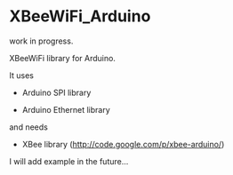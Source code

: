 # XBeeWiFi_Arduino #
work in progress.

XBeeWiFi library for Arduino.

It uses 

- Arduino SPI library 

- Arduino Ethernet library

and needs 

- XBee library (http://code.google.com/p/xbee-arduino/)

I will add example in the future...
